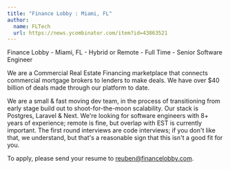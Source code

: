 ```yaml
---
title: "Finance Lobby : Miami, FL"
author:
  name: FLTech
  url: https://news.ycombinator.com/item?id=43863521
---
```

Finance Lobby - Miami, FL - Hybrid or Remote - Full Time - Senior Software Engineer

We are a Commercial Real Estate Financing marketplace that connects commercial mortgage brokers to lenders to make deals. We have over $40 billion of deals made through our platform to date.

We are a small &amp; fast moving dev team, in the process of transitioning from early stage build out to shoot-for-the-moon scalability. Our stack is Postgres, Laravel &amp; Next. We&#x27;re looking for software engineers with 8+ years of experience; remote is fine, but overlap with EST is currently important. The first round interviews are code interviews; if you don&#x27;t like that, we understand, but that&#x27;s a reasonable sign that this isn&#x27;t a good fit for you.

To apply, please send your resume to reuben@financelobby.com.
<JobApplication />
